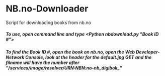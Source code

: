 # NB.no-Downloader
Script for downloading books from nb.no

##### To use, open command line and type <Python nbdownload.py "Book ID #">
##### To find the Book ID #, open the book on nb.no, open the Web Developer-Network Console, look at the header for the default.jpg GET and the filname will have the number after "/services/image/resolver/URN:NBN:no-nb_digibok_"

